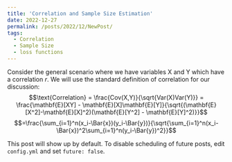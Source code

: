 ```yaml
---
title: 'Correlation and Sample Size Estimation'
date: 2022-12-27
permalink: /posts/2022/12/NewPost/
tags:
  - Correlation
  - Sample Size
  - loss functions
---
```


Consider the general scenario where we have variables X and Y which have a correlation $r$. We will use the standard definition of correlation for our discussion:
$$\text{Correlation} = \frac{Cov(X,Y)}{\sqrt{Var(X)Var(Y)}} = \frac{\mathbf{E}[XY] - \mathbf{E}[X]\mathbf{E}[Y]}{\sqrt{(\mathbf{E}[X^2]-\mathbf{E}[X]^2)(\mathbf{E}[Y^2] - \mathbf{E}[Y]^2)}}$$
$$=\frac{\sum_{i=1}^n(x_i-\Bar{x})(y_i-\Bar{y})}{\sqrt{\sum_{i=1}^n(x_i-\Bar{x})^2\sum_{i=1}^n(y_i-\Bar{y})^2}}$$




This post will show up by default. To disable scheduling of future posts, edit `config.yml` and set `future: false`. 
